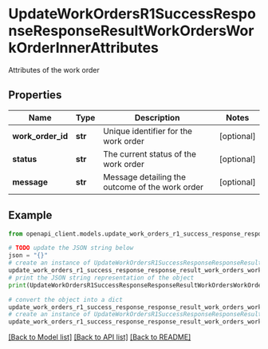 # UpdateWorkOrdersR1SuccessResponseResponseResultWorkOrdersWorkOrderInnerAttributes

Attributes of the work order

## Properties

Name | Type | Description | Notes
------------ | ------------- | ------------- | -------------
**work_order_id** | **str** | Unique identifier for the work order | [optional] 
**status** | **str** | The current status of the work order | [optional] 
**message** | **str** | Message detailing the outcome of the work order | [optional] 

## Example

```python
from openapi_client.models.update_work_orders_r1_success_response_response_result_work_orders_work_order_inner_attributes import UpdateWorkOrdersR1SuccessResponseResponseResultWorkOrdersWorkOrderInnerAttributes

# TODO update the JSON string below
json = "{}"
# create an instance of UpdateWorkOrdersR1SuccessResponseResponseResultWorkOrdersWorkOrderInnerAttributes from a JSON string
update_work_orders_r1_success_response_response_result_work_orders_work_order_inner_attributes_instance = UpdateWorkOrdersR1SuccessResponseResponseResultWorkOrdersWorkOrderInnerAttributes.from_json(json)
# print the JSON string representation of the object
print(UpdateWorkOrdersR1SuccessResponseResponseResultWorkOrdersWorkOrderInnerAttributes.to_json())

# convert the object into a dict
update_work_orders_r1_success_response_response_result_work_orders_work_order_inner_attributes_dict = update_work_orders_r1_success_response_response_result_work_orders_work_order_inner_attributes_instance.to_dict()
# create an instance of UpdateWorkOrdersR1SuccessResponseResponseResultWorkOrdersWorkOrderInnerAttributes from a dict
update_work_orders_r1_success_response_response_result_work_orders_work_order_inner_attributes_from_dict = UpdateWorkOrdersR1SuccessResponseResponseResultWorkOrdersWorkOrderInnerAttributes.from_dict(update_work_orders_r1_success_response_response_result_work_orders_work_order_inner_attributes_dict)
```
[[Back to Model list]](../README.md#documentation-for-models) [[Back to API list]](../README.md#documentation-for-api-endpoints) [[Back to README]](../README.md)


